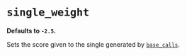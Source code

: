 # `single_weight`

**Defaults to `-2.5`.**

Sets the score given to the single generated by [`base_calls`](base_calls.md).
